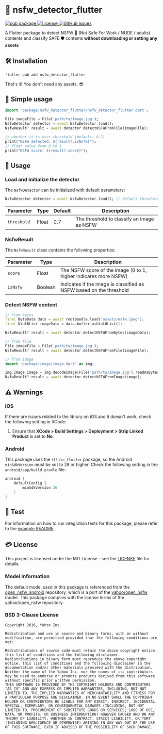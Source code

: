 # 🙈 nsfw_detector_flutter

<p>
    <a href="https://pub.dartlang.org/packages/nsfw_detector_flutter">
        <img src="https://img.shields.io/pub/v/nsfw_detector_flutter" alt="pub package">
    </a>
    <a href="https://img.shields.io/github/license/hoyaaaa/nsfw_detector_flutter">
        <img src="https://img.shields.io/github/license/hoyaaaa/nsfw_detector_flutter" alt="License">
    </a>
    <a href="https://github.com/hoyaaaa/nsfw_detector_flutter/issues">
        <img src="https://img.shields.io/github/issues/hoyaaaa/nsfw_detector_flutter" alt="GitHub issues">
    </a>
</p>

A Flutter package to detect NSFW 🔞 (Not Safe For Work / NUDE / adults) contents and classify SAFE 🛡️ contents __without downloading or setting any assets__

## 🛠️ Installation

```sh
flutter pub add nsfw_detector_flutter
```

That's it! You don't need any assets. 😎

## 🏃 Simple usage

```dart
import 'package:nsfw_detector_flutter/nsfw_detector_flutter.dart';

File imageFile = File('path/to/image.jpg');
NsfwDetector detector = await NsfwDetector.load();
NsfwResult? result = await detector.detectNSFWFromFile(imageFile);

// whether it is over threshold (default: 0.7)
print("NSFW detected: ${result?.isNsfw}");
// float value from 0 to 1
print("NSFW score: ${result?.score}");
```

## 📙 Usage

### Load and initialize the detector

The `NsfwDetector` can be initialized with default parameters:

```dart
NsfwDetector detector = await NsfwDetector.load(); // default threshold: 0.7
```

| Parameter     | Type    | Default | Description                                                   |
|---------------|---------|---------|---------------------------------------------------------------|
| `threshold`   | Float   | 0.7     | The threshold to classify an image as NSFW                    |                              |

### NsfwResult

The `NsfwResult` class contains the following properties:

| Parameter     | Type    | Description                                                   |
|---------------|-------- |---------------------------------------------------------------|
| `score`       | Float   | The NSFW score of the image (0 to 1, higher indicates more NSFW) |
| `isNsfw`      | Boolean | Indicates if the image is classified as NSFW based on the threshold |

### Detect NSFW content

```dart
// from bytes
final ByteData data = await rootBundle.load('assets/nsfw.jpeg');
final Uint8List imageData = data.buffer.asUint8List();

NsfwResult? result = await detector.detectNSFWFromBytes(imageData);

// from file
File imageFile = File('path/to/image.jpg');
NsfwResult? result = await detector.detectNSFWFromFile(imageFile);

// from image
import 'package:image/image.dart' as img;

img.Image image = img.decodeImage(File('path/to/image.jpg').readAsBytesSync())!;
NsfwResult? result = await detector.detectNSFWFromImage(image);
```

## ⚠️ Warnings

### iOS

If there are issues related to the library on iOS and it doesn't work, check the following setting in XCode:

1. Ensure that **XCode > Build Settings > Deployment > Strip Linked Product** is set to **No**.

### Android

This package uses the `tflite_flutter` package, so the Android `minSdkVersion` must be set to 26 or higher. Check the following setting in the `android/app/build.gradle` file:

```gradle
android {
    defaultConfig {
        minSdkVersion 26
    }
}
```

## 🧪 Test

For information on how to run integration tests for this package, please refer to the [example README](example/README.md).

## 💳 License

This project is licensed under the MIT License - see the [LICENSE](LICENSE) file for details.

### Model Information

The default model used in this package is referenced from the [open_nsfw_android](https://github.com/devzwy/open_nsfw_android) repository, which is a port of the [yahoo/open_nsfw](https://github.com/yahoo/open_nsfw) model. This package complies with the license terms of the yahoo/open_nsfw repository.

### BSD 3-Clause License

```
Copyright 2016, Yahoo Inc.

Redistribution and use in source and binary forms, with or without modification, are permitted provided that the following conditions are met:

Redistributions of source code must retain the above copyright notice, this list of conditions and the following disclaimer.
Redistributions in binary form must reproduce the above copyright notice, this list of conditions and the following disclaimer in the documentation and/or other materials provided with the distribution.
Neither the name of the Yahoo Inc. nor the names of its contributors may be used to endorse or promote products derived from this software without specific prior written permission.
THIS SOFTWARE IS PROVIDED BY THE COPYRIGHT HOLDERS AND CONTRIBUTORS "AS IS" AND ANY EXPRESS OR IMPLIED WARRANTIES, INCLUDING, BUT NOT LIMITED TO, THE IMPLIED WARRANTIES OF MERCHANTABILITY AND FITNESS FOR A PARTICULAR PURPOSE ARE DISCLAIMED. IN NO EVENT SHALL THE COPYRIGHT HOLDER OR CONTRIBUTORS BE LIABLE FOR ANY DIRECT, INDIRECT, INCIDENTAL, SPECIAL, EXEMPLARY, OR CONSEQUENTIAL DAMAGES (INCLUDING, BUT NOT LIMITED TO, PROCUREMENT OF SUBSTITUTE GOODS OR SERVICES; LOSS OF USE, DATA, OR PROFITS; OR BUSINESS INTERRUPTION) HOWEVER CAUSED AND ON ANY THEORY OF LIABILITY, WHETHER IN CONTRACT, STRICT LIABILITY, OR TORT (INCLUDING NEGLIGENCE OR OTHERWISE) ARISING IN ANY WAY OUT OF THE USE OF THIS SOFTWARE, EVEN IF ADVISED OF THE POSSIBILITY OF SUCH DAMAGE.
```
